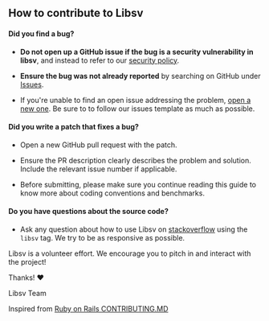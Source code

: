 ## How to contribute to Libsv

#### **Did you find a bug?**

* **Do not open up a GitHub issue if the bug is a security vulnerability
  in libsv**, and instead to refer to our [security policy](https://github.com/libsv/libsv/blob/master/SECURITY.md).

* **Ensure the bug was not already reported** by searching on GitHub under [Issues](https://github.com/libsv/libsv/issues).

* If you're unable to find an open issue addressing the problem, [open a new one](https://github.com/libsv/libsv/issues/new/choose). Be sure to to follow our issues template as much as possible.

#### **Did you write a patch that fixes a bug?**

* Open a new GitHub pull request with the patch.

* Ensure the PR description clearly describes the problem and solution. Include the relevant issue number if applicable.

* Before submitting, please make sure you continue reading this guide to know more about coding conventions and benchmarks.

#### **Do you have questions about the source code?**

* Ask any question about how to use Libsv on [stackoverflow](https://stackoverflow.com) using the `libsv` tag. We try to be as responsive as possible.

Libsv is a volunteer effort. We encourage you to pitch in and interact with the project!

Thanks! :heart:

Libsv Team

Inspired from [Ruby on Rails CONTRIBUTING.MD](https://github.com/rails/rails/blob/master/CONTRIBUTING.md)
